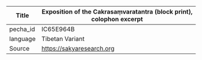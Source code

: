|Title | Exposition of the Cakrasaṃvaratantra (block print), colophon excerpt 
| --- | --- 
|pecha_id | IC65E964B
|language | Tibetan Variant
|Source | https://sakyaresearch.org